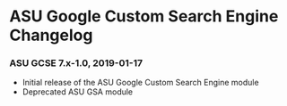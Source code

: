# ASU Google Custom Search Engine Changelog

### ASU GCSE 7.x-1.0, 2019-01-17
- Initial release of the ASU Google Custom Search Engine module
- Deprecated ASU GSA module
